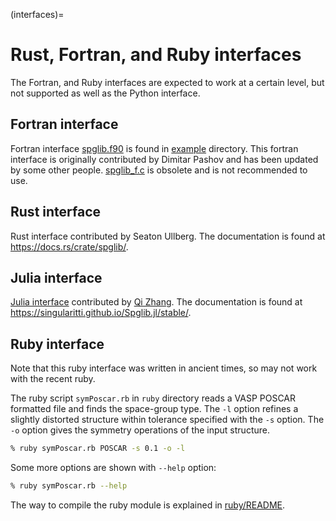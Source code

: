 (interfaces)=

# Rust, Fortran, and Ruby interfaces

The Fortran, and Ruby interfaces are expected to work at a certain
level, but not supported as well as the Python interface.

## Fortran interface

Fortran interface [spglib.f90](https://github.com/spglib/spglib/blob/master/example/example.f90) is found
in [example](https://github.com/spglib/spglib/tree/master/example) directory.
This fortran interface is originally contributed by Dimitar Pashov and has been
updated by some other people.
[spglib_f.c](https://github.com/spglib/spglib/blob/master/src/spglib_f.c) is
obsolete and is not recommended to use.

## Rust interface

Rust interface contributed by Seaton Ullberg. The documentation is
found at <https://docs.rs/crate/spglib/>.

## Julia interface

[Julia interface](https://juliahub.com/ui/Packages/General/Spglib) contributed by [Qi Zhang](https://github.com/singularitti).
The documentation is found at <https://singularitti.github.io/Spglib.jl/stable/>.

## Ruby interface

Note that this ruby interface was written in ancient times, so may not
work with the recent ruby.

The ruby script `symPoscar.rb` in `ruby` directory reads a VASP
POSCAR formatted file and finds the space-group type. The `-l`
option refines a slightly distorted structure within tolerance
specified with the `-s` option. The `-o` option gives the symmetry
operations of the input structure.

```bash
% ruby symPoscar.rb POSCAR -s 0.1 -o -l
```

Some more options are shown with `--help` option:

```bash
% ruby symPoscar.rb --help
```

The way to compile the ruby module is explained in
[ruby/README](https://github.com/spglib/spglib/blob/develop/ruby/README.md).
